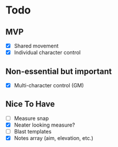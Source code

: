 # Todo

## MVP

- [x] Shared movement
- [x] Individual character control

## Non-essential but important

- [x] Multi-character control (GM)

## Nice To Have

- [ ] Measure snap
- [x] Neater looking measure?
- [ ] Blast templates
- [x] Notes array (aim, elevation, etc.)
